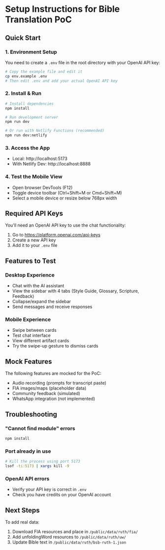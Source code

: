 # Setup Instructions for Bible Translation PoC

## Quick Start

### 1. Environment Setup

You need to create a `.env` file in the root directory with your OpenAI API key:

```bash
# Copy the example file and edit it
cp env.example .env
# Then edit .env and add your actual OpenAI API key
```

### 2. Install & Run

```bash
# Install dependencies
npm install

# Run development server
npm run dev

# Or run with Netlify Functions (recommended)
npm run dev:netlify
```

### 3. Access the App

- Local: http://localhost:5173
- With Netlify Dev: http://localhost:8888

### 4. Test the Mobile View

- Open browser DevTools (F12)
- Toggle device toolbar (Ctrl+Shift+M or Cmd+Shift+M)
- Select a mobile device or resize below 768px width

## Required API Keys

You'll need an OpenAI API key to use the chat functionality:

1. Go to https://platform.openai.com/api-keys
2. Create a new API key
3. Add it to your `.env` file

## Features to Test

### Desktop Experience

- Chat with the AI assistant
- View the sidebar with 4 tabs (Style Guide, Glossary, Scripture, Feedback)
- Collapse/expand the sidebar
- Send messages and receive responses

### Mobile Experience

- Swipe between cards
- Test chat interface
- View different artifact cards
- Try the swipe-up gesture to dismiss cards

## Mock Features

The following features are mocked for the PoC:

- Audio recording (prompts for transcript paste)
- FIA images/maps (placeholder data)
- Community feedback (simulated)
- WhatsApp integration (not implemented)

## Troubleshooting

### "Cannot find module" errors

```bash
npm install
```

### Port already in use

```bash
# Kill the process using port 5173
lsof -ti:5173 | xargs kill -9
```

### OpenAI API errors

- Verify your API key is correct in `.env`
- Check you have credits on your OpenAI account

## Next Steps

To add real data:

1. Download FIA resources and place in `/public/data/ruth/fia/`
2. Add unfoldingWord resources to `/public/data/ruth/uw/`
3. Update Bible text in `/public/data/ruth/bsb-ruth-1.json`
